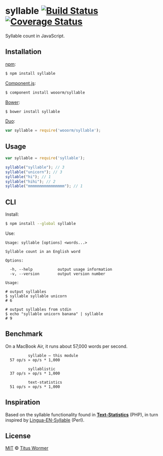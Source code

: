 # syllable [![Build Status](https://img.shields.io/travis/wooorm/syllable.svg?style=flat)](https://travis-ci.org/wooorm/syllable) [![Coverage Status](https://img.shields.io/coveralls/wooorm/syllable.svg?style=flat)](https://coveralls.io/r/wooorm/syllable?branch=master)

Syllable count in JavaScript.

## Installation

[npm](https://docs.npmjs.com/cli/install):

```bash
$ npm install syllable
```

[Component.js](https://github.com/componentjs/component):

```bash
$ component install wooorm/syllable
```

[Bower](http://bower.io/#install-packages):

```bash
$ bower install syllable
```

[Duo](http://duojs.org/#getting-started):

```javascript
var syllable = require('wooorm/syllable');
```

## Usage

```javascript
var syllable = require('syllable');

syllable("syllable"); // 3
syllable("unicorn"); // 3
syllable("hi"); // 1
syllable("hihi"); // 2
syllable("mmmmmmmmmmmmmmmm"); // 1
```

## CLI

Install:

```bash
$ npm install --global syllable
```

Use:

```text
Usage: syllable [options] <words...>

Syllable count in an English word

Options:

  -h, --help           output usage information
  -v, --version        output version number

Usage:

# output syllables
$ syllable syllable unicorn
# 6

# output syllables from stdin
$ echo "syllable unicorn banana" | syllable
# 9
```

## Benchmark

On a MacBook Air, it runs about 57,000 words per second.

```text
          syllable — this module
  57 op/s » op/s * 1,000

          syllablistic
  37 op/s » op/s * 1,000

          text-statistics
  51 op/s » op/s * 1,000
```

## Inspiration

Based on the syllable functionality found in [**Text-Statistics**](https://github.com/DaveChild/Text-Statistics) (PHP), in turn inspired by [Lingua-EN-Syllable](http://search.cpan.org/~gregfast/Lingua-EN-Syllable-0.251/) (Perl).

## License

[MIT](LICENSE) © [Titus Wormer](http://wooorm.com)
